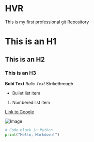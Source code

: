 # HVR
This is my first professional git Repository
# This is an H1
## This is an H2
### This is an H3

**Bold Text**
*Italic Text*
~~Strikethrough~~

- Bullet list item
1. Numbered list item

[Link to Google](https://google.com)

![Image](https://via.placeholder.com/100)

```python
# Code block in Python
print("Hello, Markdown!")
